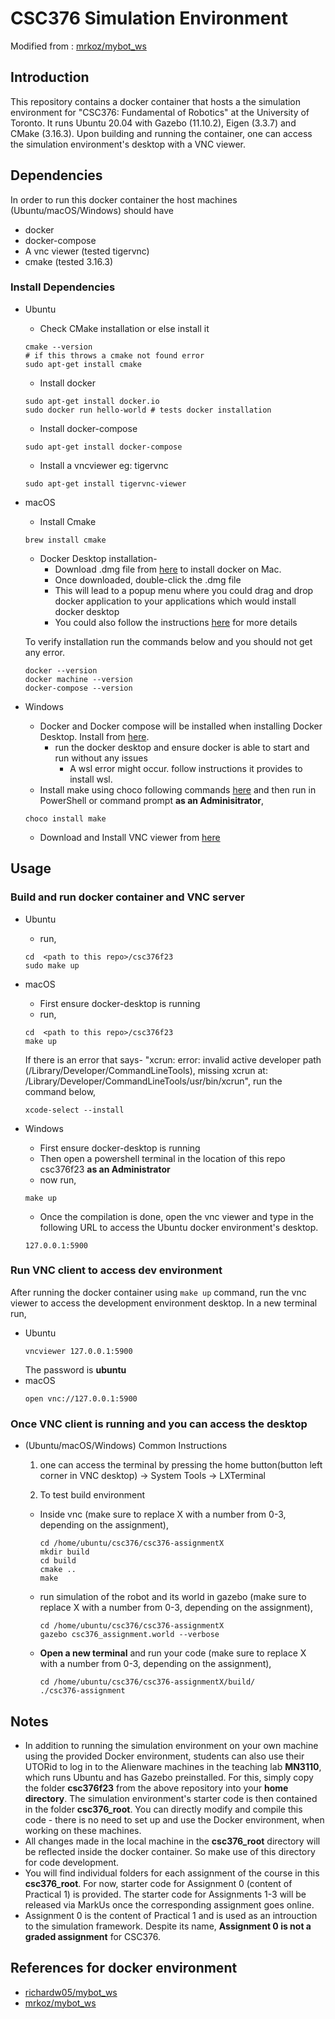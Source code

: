 # CSC376 Simulation Environment

Modified from : [mrkoz/mybot_ws](https://github.com/mrkoz/mybot_ws)

## Introduction

This repository contains a docker container that hosts a the simulation environment for "CSC376: Fundamental of Robotics" at the University of Toronto. It runs Ubuntu 20.04 with Gazebo (11.10.2), Eigen (3.3.7) and CMake (3.16.3). Upon building and running the container, one can access the simulation environment's desktop with a VNC viewer. 

## Dependencies 

In order to run this docker container the host machines (Ubuntu/macOS/Windows) should have 
* docker 
* docker-compose
* A vnc viewer (tested tigervnc)
* cmake (tested 3.16.3)




### Install Dependencies

* Ubuntu 
    * Check CMake installation or else install it 
    ```
    cmake --version 
    # if this throws a cmake not found error 
    sudo apt-get install cmake 
    ```
    * Install docker 
    ```
    sudo apt-get install docker.io
    sudo docker run hello-world # tests docker installation
    ```
    * Install docker-compose
    ```
    sudo apt-get install docker-compose
    ```
    * Install a vncviewer eg: tigervnc 
    ```
    sudo apt-get install tigervnc-viewer
    ```

* macOS
    * Install Cmake 
    ```
    brew install cmake 
    ```
    * Docker Desktop installation-
        - Download .dmg file from [here](https://docs.docker.com/desktop/install/mac-install/) to install docker on Mac. 
        - Once downloaded, double-click the .dmg file 
        - This will lead to a popup menu where you could drag and drop docker application to your applications which would install docker desktop
        - You could also follow the instructions [here](https://docs.docker.com/desktop/install/mac-install/) for more details
        
    To verify installation run the commands below and you should not get any error.  
    ```
    docker --version 
    docker machine --version 
    docker-compose --version
    ```

* Windows 
    * Docker and Docker compose will be installed when installing Docker Desktop. Install from [here](https://www.docker.com/products/docker-desktop/). 
        * run the docker desktop and ensure docker is able to start and run without any issues
            * A wsl error might occur. follow instructions it provides to install wsl.
    * Install make using choco following commands [here](https://chocolatey.org/install) and then run in PowerShell or command prompt **as an Adminisitrator**,
    ```
    choco install make
    ```
    * Download and Install VNC viewer from [here](https://www.realvnc.com/en/connect/download/viewer/windows/)





## Usage

### Build and run docker container and VNC server 

* Ubuntu 
    * run, 
    ```
    cd  <path to this repo>/csc376f23
    sudo make up
    ```
* macOS 
    * First ensure docker-desktop is running
    * run, 
    ```
    cd  <path to this repo>/csc376f23
    make up
    ```
    If there is an error that says- "xcrun: error: invalid active developer path (/Library/Developer/CommandLineTools), missing xcrun at: /Library/Developer/CommandLineTools/usr/bin/xcrun", run the command below,

    ```
    xcode-select --install
    ```
* Windows 
    * First ensure docker-desktop is running 
    * Then open a powershell terminal in the location of this repo csc376f23 **as an Administrator**
    * now run,
    ```
    make up
    ```
    * Once the compilation is done, open the vnc viewer and type in the following URL to access the Ubuntu docker environment's desktop.
    ```
    127.0.0.1:5900
    ```

### Run VNC client to access dev environment 
After running the docker container using ```make up``` command, run the vnc viewer to access the development environment desktop. In a new terminal run, 

* Ubuntu 
    ```
    vncviewer 127.0.0.1:5900
    ```
    The password is **ubuntu** 
* macOS 
    ```
    open vnc://127.0.0.1:5900
    ```


### Once VNC client is running and you can access the desktop 

* (Ubuntu/macOS/Windows) Common Instructions
    1. one can access the terminal by pressing the home button(button left corner in VNC desktop) -> System Tools -> LXTerminal
    
    2. To test build environment 

    *   Inside vnc (make sure to replace X with a number from 0-3, depending on the assignment),  
        ```
        cd /home/ubuntu/csc376/csc376-assignmentX
        mkdir build 
        cd build 
        cmake ..
        make 
        ```
    * run simulation of the robot and its world in gazebo (make sure to replace X with a number from 0-3, depending on the assignment),
        ```
        cd /home/ubuntu/csc376/csc376-assignmentX
        gazebo csc376_assignment.world --verbose
        ```
    * **Open a new terminal** and run your code (make sure to replace X with a number from 0-3, depending on the assignment),
        ```
        cd /home/ubuntu/csc376/csc376-assignmentX/build/
        ./csc376-assignment
        ```
   

## Notes
* In addition to running the simulation environment on your own machine using the provided Docker environment, students can also use their UTORid to log in to the Alienware machines in the teaching lab **MN3110**, which runs Ubuntu and has Gazebo preinstalled. For this, simply copy the folder **csc376f23** from the above repository into your **home directory**. The simulation environment's starter code is then contained in the folder **csc376_root**. You can directly modify and compile this code  - there is no need to set up and use the Docker environment, when working on these machines.
* All changes made in the local machine in the **csc376_root** directory will be reflected inside the docker container. So make use of this directory for code development.
* You will find individual folders for each assignment of the course in this **csc376_root**. For now, starter code for Assignment 0 (content of Practical 1) is provided. The starter code for Assignments 1-3 will be released via MarkUs once the corresponding assignment goes online.
* Assignment 0 is the content of Practical 1 and is used as an introuction to the simulation framework. Despite its name, **Assignment 0 is not a graded assignment** for CSC376.

## References for docker environment

* [richardw05/mybot_ws](https://github.com/richardw05/mybot_ws)
* [mrkoz/mybot_ws](https://github.com/mrkoz/mybot_ws)
